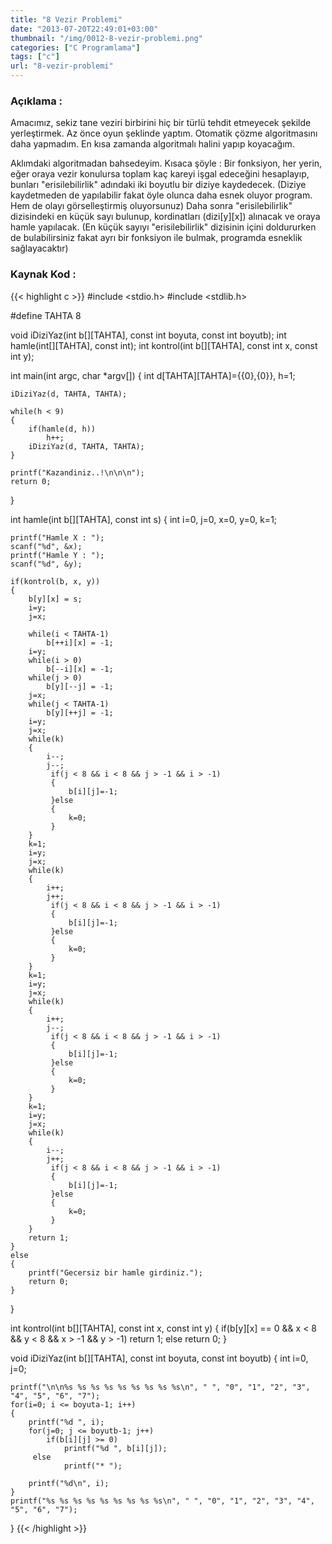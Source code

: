 ```yaml
---
title: "8 Vezir Problemi"
date: "2013-07-20T22:49:01+03:00"
thumbnail: "/img/0012-8-vezir-problemi.png"
categories: ["C Programlama"]
tags: ["c"]
url: "8-vezir-problemi"
---
```


### Açıklama :
Amacımız, sekiz tane veziri birbirini hiç bir türlü tehdit etmeyecek şekilde yerleştirmek.
Az önce oyun şeklinde yaptım. Otomatik çözme algoritmasını daha yapmadım. En kısa zamanda algoritmalı halini yapıp koyacağım.

Aklımdaki algoritmadan bahsedeyim. Kısaca şöyle : Bir fonksiyon, her yerin, eğer oraya vezir konulursa toplam kaç kareyi işgal edeceğini hesaplayıp, bunları "erisilebilirlik" adındaki iki boyutlu bir diziye kaydedecek. (Diziye kaydetmeden de yapılabilir fakat öyle olunca daha esnek oluyor program. Hem de olayı görselleştirmiş oluyorsunuz)
 Daha sonra "erisilebilirlik" dizisindeki en küçük sayı bulunup, kordinatları (dizi[y][x]) alınacak ve oraya hamle yapılacak. (En küçük sayıyı "erisilebilirlik" dizisinin içini doldururken de bulabilirsiniz fakat ayrı bir fonksiyon ile bulmak, programda esneklik sağlayacaktır)

### Kaynak Kod :
{{< highlight c >}}
#include <stdio.h>
#include <stdlib.h>

#define TAHTA 8

void iDiziYaz(int b[][TAHTA], const int boyuta, const int boyutb);
int hamle(int[][TAHTA], const int);
int kontrol(int b[][TAHTA], const int x, const int y);

int main(int argc, char *argv[])
{
    int d[TAHTA][TAHTA]={{0},{0}}, h=1;

    iDiziYaz(d, TAHTA, TAHTA);

    while(h < 9)
    {
        if(hamle(d, h))
            h++;
        iDiziYaz(d, TAHTA, TAHTA);
    }

    printf("Kazandiniz..!\n\n\n");
    return 0;
}

int hamle(int b[][TAHTA], const int s)
{
    int i=0, j=0, x=0, y=0, k=1;
    
    printf("Hamle X : ");
    scanf("%d", &x);
    printf("Hamle Y : ");
    scanf("%d", &y);
    
    if(kontrol(b, x, y))
    {
        b[y][x] = s;
        i=y;
        j=x;
        
        while(i < TAHTA-1)
            b[++i][x] = -1;
        i=y;
        while(i > 0)
            b[--i][x] = -1;
        while(j > 0)
            b[y][--j] = -1;
        j=x;
        while(j < TAHTA-1)
            b[y][++j] = -1;
        i=y;
        j=x;
        while(k)
        {
            i--;
            j--;
             if(j < 8 && i < 8 && j > -1 && i > -1)
             {
                 b[i][j]=-1;
             }else
             {
                 k=0;
             }
        }
        k=1;
        i=y;
        j=x;
        while(k)
        {
            i++;
            j++;
             if(j < 8 && i < 8 && j > -1 && i > -1)
             {
                 b[i][j]=-1;
             }else
             {
                 k=0;
             }
        }
        k=1;
        i=y;
        j=x;
        while(k)
        {
            i++;
            j--;
             if(j < 8 && i < 8 && j > -1 && i > -1)
             {
                 b[i][j]=-1;
             }else
             {
                 k=0;
             }
        }
        k=1;
        i=y;
        j=x;
        while(k)
        {
            i--;
            j++;
             if(j < 8 && i < 8 && j > -1 && i > -1)
             {
                 b[i][j]=-1;
             }else
             {
                 k=0;
             }
        }
        return 1;
    }
    else
    {
        printf("Gecersiz bir hamle girdiniz.");
        return 0;
    }
}

int kontrol(int b[][TAHTA], const int x, const int y)
{
    if(b[y][x] == 0 && x < 8 && y < 8 && x > -1 && y > -1)
        return 1;
    else
        return 0;
}

void iDiziYaz(int b[][TAHTA], const int boyuta, const int boyutb)
{
    int i=0, j=0;
    
    printf("\n\n%s %s %s %s %s %s %s %s %s\n", " ", "0", "1", "2", "3", "4", "5", "6", "7");
    for(i=0; i <= boyuta-1; i++)
    {
        printf("%d ", i);
        for(j=0; j <= boyutb-1; j++)
            if(b[i][j] >= 0)
                printf("%d ", b[i][j]);
         else
                printf("* ");
                
        printf("%d\n", i);
    }
    printf("%s %s %s %s %s %s %s %s %s\n", " ", "0", "1", "2", "3", "4", "5", "6", "7");
}
{{< /highlight >}}
